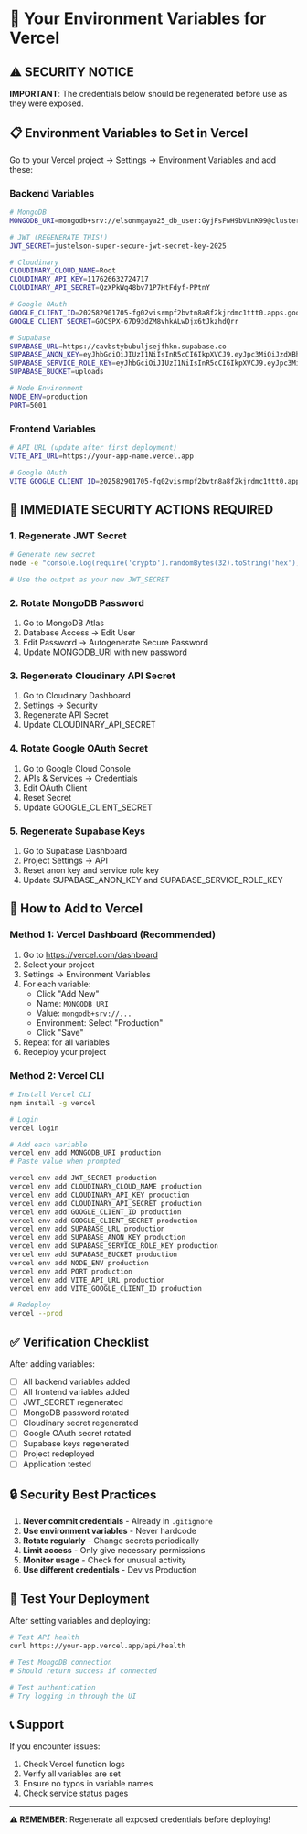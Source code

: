 # 🔐 Your Environment Variables for Vercel

## ⚠️ SECURITY NOTICE

**IMPORTANT**: The credentials below should be regenerated before use as they were exposed.

## 📋 Environment Variables to Set in Vercel

Go to your Vercel project → Settings → Environment Variables and add these:

### Backend Variables

```bash
# MongoDB
MONGODB_URI=mongodb+srv://elsonmgaya25_db_user:GyjFsFwH9bVLnK99@cluster0.lphmwqi.mongodb.net/?retryWrites=true&w=majority&appName=Cluster0

# JWT (REGENERATE THIS!)
JWT_SECRET=justelson-super-secure-jwt-secret-key-2025

# Cloudinary
CLOUDINARY_CLOUD_NAME=Root
CLOUDINARY_API_KEY=117626632724717
CLOUDINARY_API_SECRET=QzXPkWq48bv71P7HtFdyf-PPtnY

# Google OAuth
GOOGLE_CLIENT_ID=202582901705-fg02visrmpf2bvtn8a8f2kjrdmc1ttt0.apps.googleusercontent.com
GOOGLE_CLIENT_SECRET=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

# Supabase
SUPABASE_URL=https://cavbstybubuljsejfhkn.supabase.co
SUPABASE_ANON_KEY=eyJhbGciOiJIUzI1NiIsInR5cCI6IkpXVCJ9.eyJpc3MiOiJzdXBhYmFzZSIsInJlZiI6ImNhdmJzdHlidWJ1bGpzZWpmaGtuIiwicm9sZSI6ImFub24iLCJpYXQiOjE3NTkwODE4MTIsImV4cCI6MjA3NDY1NzgxMn0.0MTgcLK-31OnNU0xMjUM7IcfDWc8LsYr7nbvaWj8hCw
SUPABASE_SERVICE_ROLE_KEY=eyJhbGciOiJIUzI1NiIsInR5cCI6IkpXVCJ9.eyJpc3MiOiJzdXBhYmFzZSIsInJlZiI6ImNhdmJzdHlidWJ1bGpzZWpmaGtuIiwicm9sZSI6InNlcnZpY2Vfcm9sZSIsImlhdCI6MTc1OTA4MTgxMiwiZXhwIjoyMDc0NjU3ODEyfQ.mH0m3QZZ9JP7pkVzy5H5T3JLO6yjYsesre0vfodEdow
SUPABASE_BUCKET=uploads

# Node Environment
NODE_ENV=production
PORT=5001
```

### Frontend Variables

```bash
# API URL (update after first deployment)
VITE_API_URL=https://your-app-name.vercel.app

# Google OAuth
VITE_GOOGLE_CLIENT_ID=202582901705-fg02visrmpf2bvtn8a8f2kjrdmc1ttt0.apps.googleusercontent.com
```

## 🚨 IMMEDIATE SECURITY ACTIONS REQUIRED

### 1. Regenerate JWT Secret
```bash
# Generate new secret
node -e "console.log(require('crypto').randomBytes(32).toString('hex'))"

# Use the output as your new JWT_SECRET
```

### 2. Rotate MongoDB Password
1. Go to MongoDB Atlas
2. Database Access → Edit User
3. Edit Password → Autogenerate Secure Password
4. Update MONGODB_URI with new password

### 3. Regenerate Cloudinary API Secret
1. Go to Cloudinary Dashboard
2. Settings → Security
3. Regenerate API Secret
4. Update CLOUDINARY_API_SECRET

### 4. Rotate Google OAuth Secret
1. Go to Google Cloud Console
2. APIs & Services → Credentials
3. Edit OAuth Client
4. Reset Secret
5. Update GOOGLE_CLIENT_SECRET

### 5. Regenerate Supabase Keys
1. Go to Supabase Dashboard
2. Project Settings → API
3. Reset anon key and service role key
4. Update SUPABASE_ANON_KEY and SUPABASE_SERVICE_ROLE_KEY

## 📝 How to Add to Vercel

### Method 1: Vercel Dashboard (Recommended)

1. Go to https://vercel.com/dashboard
2. Select your project
3. Settings → Environment Variables
4. For each variable:
   - Click "Add New"
   - Name: `MONGODB_URI`
   - Value: `mongodb+srv://...`
   - Environment: Select "Production"
   - Click "Save"
5. Repeat for all variables
6. Redeploy your project

### Method 2: Vercel CLI

```bash
# Install Vercel CLI
npm install -g vercel

# Login
vercel login

# Add each variable
vercel env add MONGODB_URI production
# Paste value when prompted

vercel env add JWT_SECRET production
vercel env add CLOUDINARY_CLOUD_NAME production
vercel env add CLOUDINARY_API_KEY production
vercel env add CLOUDINARY_API_SECRET production
vercel env add GOOGLE_CLIENT_ID production
vercel env add GOOGLE_CLIENT_SECRET production
vercel env add SUPABASE_URL production
vercel env add SUPABASE_ANON_KEY production
vercel env add SUPABASE_SERVICE_ROLE_KEY production
vercel env add SUPABASE_BUCKET production
vercel env add NODE_ENV production
vercel env add PORT production
vercel env add VITE_API_URL production
vercel env add VITE_GOOGLE_CLIENT_ID production

# Redeploy
vercel --prod
```

## ✅ Verification Checklist

After adding variables:

- [ ] All backend variables added
- [ ] All frontend variables added
- [ ] JWT_SECRET regenerated
- [ ] MongoDB password rotated
- [ ] Cloudinary secret regenerated
- [ ] Google OAuth secret rotated
- [ ] Supabase keys regenerated
- [ ] Project redeployed
- [ ] Application tested

## 🔒 Security Best Practices

1. **Never commit credentials** - Already in `.gitignore`
2. **Use environment variables** - Never hardcode
3. **Rotate regularly** - Change secrets periodically
4. **Limit access** - Only give necessary permissions
5. **Monitor usage** - Check for unusual activity
6. **Use different credentials** - Dev vs Production

## 🧪 Test Your Deployment

After setting variables and deploying:

```bash
# Test API health
curl https://your-app.vercel.app/api/health

# Test MongoDB connection
# Should return success if connected

# Test authentication
# Try logging in through the UI
```

## 📞 Support

If you encounter issues:
1. Check Vercel function logs
2. Verify all variables are set
3. Ensure no typos in variable names
4. Check service status pages

---

**⚠️ REMEMBER**: Regenerate all exposed credentials before deploying!
